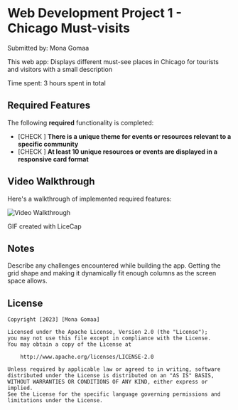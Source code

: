 # Web Development Project 1 - Chicago Must-visits

Submitted by: Mona Gomaa

This web app: Displays different must-see places in Chicago for tourists and visitors with a small description

Time spent: 3 hours spent in total

## Required Features

The following **required** functionality is completed:

- [CHECK ] **There is a unique theme for events or resources relevant to a specific community**
- [CHECK ] **At least 10 unique resources or events are displayed in a responsive card format**



## Video Walkthrough

Here's a walkthrough of implemented required features:

<img src='[Imgur](https://imgur.com/PZ3yKOZ)' title='Video Walkthrough' width='' alt='Video Walkthrough' />


GIF created with LiceCap


## Notes

Describe any challenges encountered while building the app.
Getting the grid shape and making it dynamically fit enough columns as the screen space allows.

## License

    Copyright [2023] [Mona Gomaa]

    Licensed under the Apache License, Version 2.0 (the "License");
    you may not use this file except in compliance with the License.
    You may obtain a copy of the License at

        http://www.apache.org/licenses/LICENSE-2.0

    Unless required by applicable law or agreed to in writing, software
    distributed under the License is distributed on an "AS IS" BASIS,
    WITHOUT WARRANTIES OR CONDITIONS OF ANY KIND, either express or implied.
    See the License for the specific language governing permissions and
    limitations under the License.
